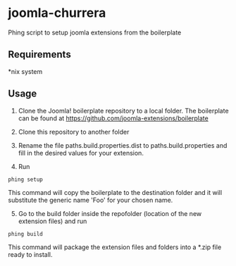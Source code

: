 # joomla-churrera

Phing script to setup joomla extensions from the boilerplate

## Requirements

*nix system

## Usage

1. Clone the Joomla! boilerplate repository to a local folder. The boilerplate can be found at https://github.com/joomla-extensions/boilerplate

2. Clone this repository to another folder

3. Rename the file paths.build.properties.dist to paths.build.properties and fill in the desired values for your extension.

4. Run 

`phing setup`

This command will copy the boilerplate to the destination folder and it will substitute the generic name 'Foo' for your chosen name.

5. Go to the build folder inside the repofolder (location of the new extension files) and run

`phing build`

This command will package the extension files and folders into a *.zip file ready to install.
